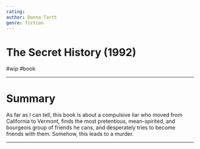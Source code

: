 ```yaml
---
rating: 
author: Donna Tartt
genre: fiction
---
```

# The Secret History (1992)
#wip #book 

---
# Summary
As far as I can tell, this book is about a compulsive liar who moved from California to Vermont, finds the most pretentious, mean-spirited, and bourgeois group of friends he cans, and desperately tries to become friends with them. Somehow, this leads to a murder. 

---
